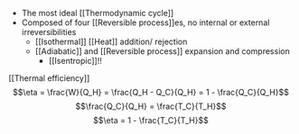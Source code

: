 - The most ideal [[Thermodynamic cycle]]
- Composed of four [[Reversible process]]es, no internal or external irreversibilities
	- [[Isothermal]] [[Heat]] addition/ rejection
	- [[Adiabatic]] and [[Reversible process]] expansion and compression 
		- [[Isentropic]]!!



[[Thermal efficiency]]
$$\eta = \frac{W}{Q_H} = \frac{Q_H - Q_C}{Q_H} = 1 - \frac{Q_C}{Q_H}$$
$$\frac{Q_C}{Q_H} = \frac{T_C}{T_H}$$
$$\eta = 1 - \frac{T_C}{T_H}$$